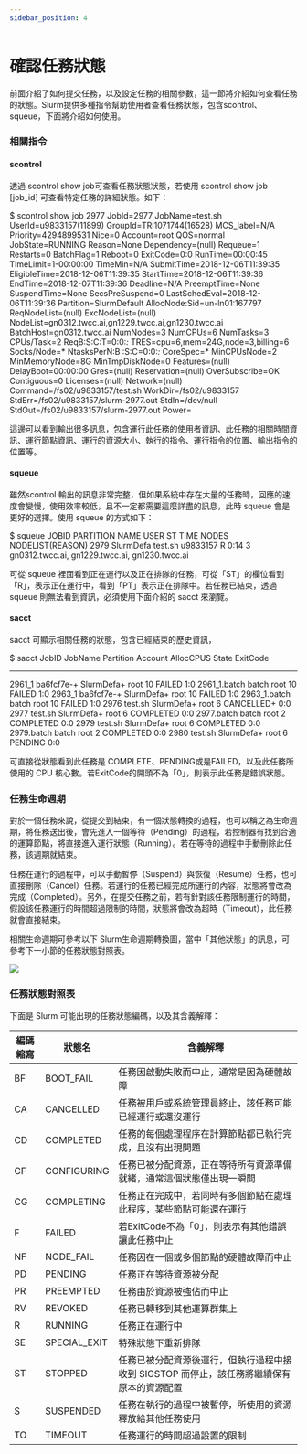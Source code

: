 ```yaml
---
sidebar_position: 4
---
```


# 確認任務狀態

前面介紹了如何提交任務，以及設定任務的相關參數，這一節將介紹如何查看任務的狀態。Slurm提供多種指令幫助使用者查看任務狀態，包含scontrol、squeue，下面將介紹如何使用。

### 相關指令

#### scontrol

透過 scontrol show job可查看任務狀態狀態，若使用 scontrol show job [job_id] 可查看特定任務的詳細狀態。如下：

<div style={{'background-color':'black', 'color':'white', 'padding':'20px'}}>
    
$ scontrol show job 2977
JobId=2977 JobName=test.sh
   UserId=u9833157(11899) GroupId=TRI1071744(16528) MCS_label=N/A
   Priority=4294899531 Nice=0 Account=root QOS=normal
   JobState=RUNNING Reason=None Dependency=(null)
   Requeue=1 Restarts=0 BatchFlag=1 Reboot=0 ExitCode=0:0
   RunTime=00:00:45 TimeLimit=1-00:00:00 TimeMin=N/A
   SubmitTime=2018-12-06T11:39:35 EligibleTime=2018-12-06T11:39:35
   StartTime=2018-12-06T11:39:36 EndTime=2018-12-07T11:39:36 Deadline=N/A
   PreemptTime=None SuspendTime=None SecsPreSuspend=0
   LastSchedEval=2018-12-06T11:39:36
   Partition=SlurmDefault AllocNode:Sid=un-ln01:167797
   ReqNodeList=(null) ExcNodeList=(null)
   NodeList=gn0312.twcc.ai,gn1229.twcc.ai,gn1230.twcc.ai
   BatchHost=gn0312.twcc.ai
   NumNodes=3 NumCPUs=6 NumTasks=3 CPUs/Task=2 ReqB:S:C:T=0:0:*:*
   TRES=cpu=6,mem=24G,node=3,billing=6
   Socks/Node=* NtasksPerN:B :S:C=0:0:*:* CoreSpec=*
   MinCPUsNode=2 MinMemoryNode=8G MinTmpDiskNode=0
   Features=(null) DelayBoot=00:00:00
   Gres=(null) Reservation=(null)
   OverSubscribe=OK Contiguous=0 Licenses=(null) Network=(null)
   Command=/fs02/u9833157/test.sh
   WorkDir=/fs02/u9833157
   StdErr=/fs02/u9833157/slurm-2977.out
   StdIn=/dev/null
   StdOut=/fs02/u9833157/slurm-2977.out
   Power=

</div>


這邊可以看到輸出很多訊息，包含運行此任務的使用者資訊、此任務的相關時間資訊、運行節點資訊、運行的資源大小、執行的指令、運行指令的位置、輸出指令的位置等。


#### squeue

雖然scontrol 輸出的訊息非常完整，但如果系統中存在大量的任務時，回應的速度會變慢，使用效率較低，且不一定都需要這麼詳盡的訊息，此時 squeue 會是更好的選擇。使用 squeue 的方式如下：

<div style={{'background-color':'black', 'color':'white', 'padding':'20px'}}>
    
$ squeue
JOBID  PARTITION  NAME   USER      ST  TIME     NODES   NODELIST(REASON)
    2979   SlurmDefa  test.sh   u9833157  R   0:14     3        gn0312.twcc.ai, gn1229.twcc.ai, gn1230.twcc.ai


</div>


可從 squeue 裡面看到正在運行以及正在排隊的任務，可從「ST」的欄位看到「R」，表示正在運行中，看到「PT」表示正在排隊中。若任務已結束，透過 squeue 則無法看到資訊，必須使用下面介紹的 sacct 來瀏覽。


#### sacct

sacct 可顯示相關任務的狀態，包含已經結束的歷史資訊，
<div style={{'background-color':'black', 'color':'white', 'padding':'20px'}}>
    
$ sacct
JobID       JobName     Partition    Account     AllocCPUS  State     ExitCode 
------------    ----------      ----------      ----------     ----------   ----------    -------- 
2961_1       ba6fcf7e-+  SlurmDefa+    root         10     FAILED      1:0 
2961_1.batch  batch                    root         10     FAILED      1:0 
2963_1       ba6fcf7e-+  SlurmDefa+    root         10     FAILED        1:0 
2963_1.batch  batch                    root         10    FAILED        1:0 
2976         test.sh     SlurmDefa+    root          6     CANCELLED+   0:0 
2977         test.sh     SlurmDefa+    root          6     COMPLETED    0:0 
2977.batch    batch                   root          2     COMPLETED    0:0 
2979         test.sh     SlurmDefa+    root          6     COMPLETED    0:0 
2979.batch    batch                   root          2     COMPLETED    0:0 
2980         test.sh     SlurmDefa+    root          6     PENDING      0:0


</div>

可直接從狀態看到此任務是 COMPLETE、PENDING或是FAILED，以及此任務所使用的 CPU 核心數。若ExitCode的開頭不為「0」，則表示此任務是錯誤狀態。


### 任務生命週期

對於一個任務來說，從提交到結束，有一個狀態轉換的過程，也可以稱之為生命週期，將任務送出後，會先進入一個等待（Pending）的過程，若控制器有找到合適的運算節點，將直接進入運行狀態（Running）。若在等待的過程中手動刪除此任務，該週期就結束。

任務在運行的過程中，可以手動暫停（Suspend）與恢復（Resume）任務，也可直接刪除（Cancel）任務。若運行的任務已經完成所運行的內容，狀態將會改為完成（Completed）。另外，在提交任務之前，若有針對該任務限制運行的時間，假設該任務運行的時間超過限制的時間，狀態將會改為超時（Timeout），此任務就會直接結束。

相關生命週期可參考以下 Slurm生命週期轉換圖，當中「其他狀態」的訊息，可參考下一小節的任務狀態對照表。

![](https://cos.twcc.ai/SYS-MANUAL/uploads/upload_94d008d03efb7758316fd4c619ee8dbe.png)



### 任務狀態對照表

下面是 Slurm 可能出現的任務狀態編碼，以及其含義解釋：



| 編碼縮寫 | 狀態名 | 含義解釋 |
| -------- | -------- | -------- |
| BF     | BOOT_FAIL     | 任務因啟動失敗而中止，通常是因為硬體故障     |
| CA     | CANCELLED     | 任務被用戶或系統管理員終止，該任務可能已經運行或還沒運行    |
| CD     | COMPLETED     | 任務的每個處理程序在計算節點都已執行完成，且沒有出現問題     |
| CF     | CONFIGURING     | 任務已被分配資源，正在等待所有資源準備就緒，通常這個狀態僅出現一瞬間    |
| CG     | COMPLETING    | 任務正在完成中，若同時有多個節點在處理此程序，某些節點可能還在運行     |
| F     | FAILED    | 若ExitCode不為「0」，則表示有其他錯誤讓此任務中止     |
| NF     | NODE_FAIL     | 任務因在一個或多個節點的硬體故障而中止     |
| PD     | PENDING     | 任務正在等待資源被分配     |
| PR     | PREEMPTED     | 任務由於資源被強佔而中止     |
| RV     | REVOKED     | 任務已轉移到其他運算群集上     |
| R     | RUNNING     | 任務正在運行中     |
| SE     | SPECIAL_EXIT     | 特殊狀態下重新排隊     |
| ST     | STOPPED     | 任務已被分配資源後運行，但執行過程中接收到 SIGSTOP 而停止，該任務將繼續保有原本的資源配置     |
| S     | SUSPENDED     | 任務在執行的過程中被暫停，所使用的資源釋放給其他任務使用     |
| TO     | TIMEOUT     | 任務運行的時間超過設置的限制     |